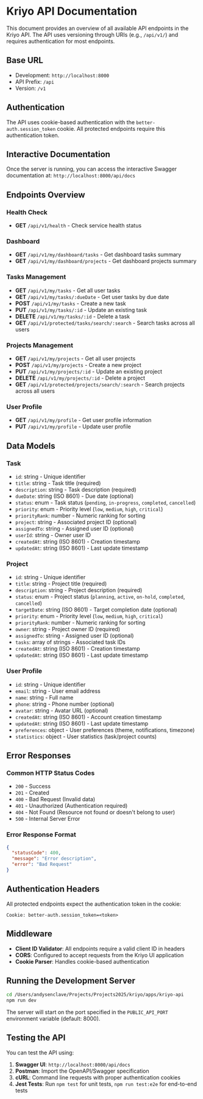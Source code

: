 # Kriyo API Documentation

This document provides an overview of all available API endpoints in the Kriyo API. The API uses versioning through URIs (e.g., `/api/v1/`) and requires authentication for most endpoints.

## Base URL

- Development: `http://localhost:8000`
- API Prefix: `/api`
- Version: `/v1`

## Authentication

The API uses cookie-based authentication with the `better-auth.session_token` cookie. All protected endpoints require this authentication token.

## Interactive Documentation

Once the server is running, you can access the interactive Swagger documentation at:
`http://localhost:8000/api/docs`

## Endpoints Overview

### Health Check

- **GET** `/api/v1/health` - Check service health status

### Dashboard

- **GET** `/api/v1/my/dashboard/tasks` - Get dashboard tasks summary
- **GET** `/api/v1/my/dashboard/projects` - Get dashboard projects summary

### Tasks Management

- **GET** `/api/v1/my/tasks` - Get all user tasks
- **GET** `/api/v1/my/tasks/:dueDate` - Get user tasks by due date
- **POST** `/api/v1/my/tasks` - Create a new task
- **PUT** `/api/v1/my/tasks/:id` - Update an existing task
- **DELETE** `/api/v1/my/tasks/:id` - Delete a task
- **GET** `/api/v1/protected/tasks/search/:search` - Search tasks across all users

### Projects Management

- **GET** `/api/v1/my/projects` - Get all user projects
- **POST** `/api/v1/my/projects` - Create a new project
- **PUT** `/api/v1/my/projects/:id` - Update an existing project
- **DELETE** `/api/v1/my/projects/:id` - Delete a project
- **GET** `/api/v1/protected/projects/search/:search` - Search projects across all users

### User Profile

- **GET** `/api/v1/my/profile` - Get user profile information
- **PUT** `/api/v1/my/profile` - Update user profile

## Data Models

### Task

- `id`: string - Unique identifier
- `title`: string - Task title (required)
- `description`: string - Task description (required)
- `dueDate`: string (ISO 8601) - Due date (optional)
- `status`: enum - Task status (`pending`, `in-progress`, `completed`, `cancelled`)
- `priority`: enum - Priority level (`low`, `medium`, `high`, `critical`)
- `priorityRank`: number - Numeric ranking for sorting
- `project`: string - Associated project ID (optional)
- `assignedTo`: string - Assigned user ID (optional)
- `userId`: string - Owner user ID
- `createdAt`: string (ISO 8601) - Creation timestamp
- `updatedAt`: string (ISO 8601) - Last update timestamp

### Project

- `id`: string - Unique identifier
- `title`: string - Project title (required)
- `description`: string - Project description (required)
- `status`: enum - Project status (`planning`, `active`, `on-hold`, `completed`, `cancelled`)
- `targetDate`: string (ISO 8601) - Target completion date (optional)
- `priority`: enum - Priority level (`low`, `medium`, `high`, `critical`)
- `priorityRank`: number - Numeric ranking for sorting
- `owner`: string - Project owner ID (required)
- `assignedTo`: string - Assigned user ID (optional)
- `tasks`: array of strings - Associated task IDs
- `createdAt`: string (ISO 8601) - Creation timestamp
- `updatedAt`: string (ISO 8601) - Last update timestamp

### User Profile

- `id`: string - Unique identifier
- `email`: string - User email address
- `name`: string - Full name
- `phone`: string - Phone number (optional)
- `avatar`: string - Avatar URL (optional)
- `createdAt`: string (ISO 8601) - Account creation timestamp
- `updatedAt`: string (ISO 8601) - Last update timestamp
- `preferences`: object - User preferences (theme, notifications, timezone)
- `statistics`: object - User statistics (task/project counts)

## Error Responses

### Common HTTP Status Codes

- `200` - Success
- `201` - Created
- `400` - Bad Request (Invalid data)
- `401` - Unauthorized (Authentication required)
- `404` - Not Found (Resource not found or doesn't belong to user)
- `500` - Internal Server Error

### Error Response Format

```json
{
  "statusCode": 400,
  "message": "Error description",
  "error": "Bad Request"
}
```

## Authentication Headers

All protected endpoints expect the authentication token in the cookie:

```
Cookie: better-auth.session_token=<token>
```

## Middleware

- **Client ID Validator**: All endpoints require a valid client ID in headers
- **CORS**: Configured to accept requests from the Kriyo UI application
- **Cookie Parser**: Handles cookie-based authentication

## Running the Development Server

```bash
cd /Users/andysenclave/Projects/Projects2025/kriyo/apps/kriyo-api
npm run dev
```

The server will start on the port specified in the `PUBLIC_API_PORT` environment variable (default: 8000).

## Testing the API

You can test the API using:

1. **Swagger UI**: `http://localhost:8000/api/docs`
2. **Postman**: Import the OpenAPI/Swagger specification
3. **cURL**: Command line requests with proper authentication cookies
4. **Jest Tests**: Run `npm test` for unit tests, `npm run test:e2e` for end-to-end tests
